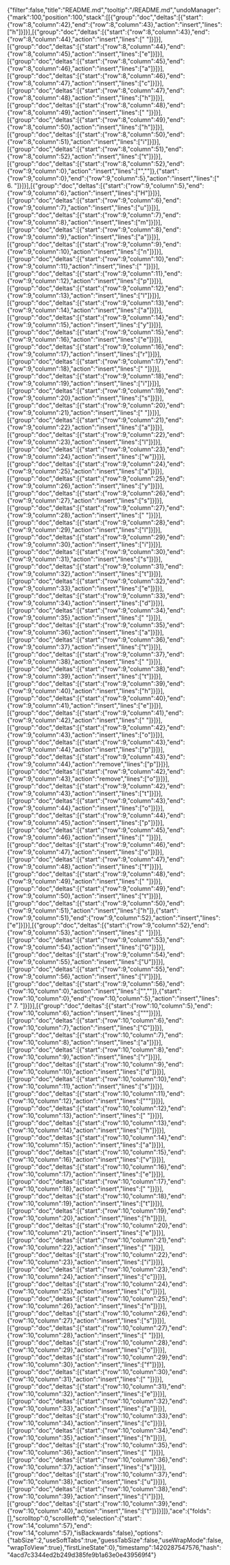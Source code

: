 {"filter":false,"title":"README.md","tooltip":"/README.md","undoManager":{"mark":100,"position":100,"stack":[[{"group":"doc","deltas":[{"start":{"row":8,"column":42},"end":{"row":8,"column":43},"action":"insert","lines":["h"]}]}],[{"group":"doc","deltas":[{"start":{"row":8,"column":43},"end":{"row":8,"column":44},"action":"insert","lines":[" "]}]}],[{"group":"doc","deltas":[{"start":{"row":8,"column":44},"end":{"row":8,"column":45},"action":"insert","lines":["e"]}]}],[{"group":"doc","deltas":[{"start":{"row":8,"column":45},"end":{"row":8,"column":46},"action":"insert","lines":["a"]}]}],[{"group":"doc","deltas":[{"start":{"row":8,"column":46},"end":{"row":8,"column":47},"action":"insert","lines":["c"]}]}],[{"group":"doc","deltas":[{"start":{"row":8,"column":47},"end":{"row":8,"column":48},"action":"insert","lines":["h"]}]}],[{"group":"doc","deltas":[{"start":{"row":8,"column":48},"end":{"row":8,"column":49},"action":"insert","lines":[" "]}]}],[{"group":"doc","deltas":[{"start":{"row":8,"column":49},"end":{"row":8,"column":50},"action":"insert","lines":["h"]}]}],[{"group":"doc","deltas":[{"start":{"row":8,"column":50},"end":{"row":8,"column":51},"action":"insert","lines":["i"]}]}],[{"group":"doc","deltas":[{"start":{"row":8,"column":51},"end":{"row":8,"column":52},"action":"insert","lines":["t"]}]}],[{"group":"doc","deltas":[{"start":{"row":8,"column":52},"end":{"row":9,"column":0},"action":"insert","lines":["",""]},{"start":{"row":9,"column":0},"end":{"row":9,"column":5},"action":"insert","lines":["  6. "]}]}],[{"group":"doc","deltas":[{"start":{"row":9,"column":5},"end":{"row":9,"column":6},"action":"insert","lines":["H"]}]}],[{"group":"doc","deltas":[{"start":{"row":9,"column":6},"end":{"row":9,"column":7},"action":"insert","lines":["u"]}]}],[{"group":"doc","deltas":[{"start":{"row":9,"column":7},"end":{"row":9,"column":8},"action":"insert","lines":["m"]}]}],[{"group":"doc","deltas":[{"start":{"row":9,"column":8},"end":{"row":9,"column":9},"action":"insert","lines":["a"]}]}],[{"group":"doc","deltas":[{"start":{"row":9,"column":9},"end":{"row":9,"column":10},"action":"insert","lines":["n"]}]}],[{"group":"doc","deltas":[{"start":{"row":9,"column":10},"end":{"row":9,"column":11},"action":"insert","lines":[" "]}]}],[{"group":"doc","deltas":[{"start":{"row":9,"column":11},"end":{"row":9,"column":12},"action":"insert","lines":["p"]}]}],[{"group":"doc","deltas":[{"start":{"row":9,"column":12},"end":{"row":9,"column":13},"action":"insert","lines":["l"]}]}],[{"group":"doc","deltas":[{"start":{"row":9,"column":13},"end":{"row":9,"column":14},"action":"insert","lines":["a"]}]}],[{"group":"doc","deltas":[{"start":{"row":9,"column":14},"end":{"row":9,"column":15},"action":"insert","lines":["y"]}]}],[{"group":"doc","deltas":[{"start":{"row":9,"column":15},"end":{"row":9,"column":16},"action":"insert","lines":["e"]}]}],[{"group":"doc","deltas":[{"start":{"row":9,"column":16},"end":{"row":9,"column":17},"action":"insert","lines":["r"]}]}],[{"group":"doc","deltas":[{"start":{"row":9,"column":17},"end":{"row":9,"column":18},"action":"insert","lines":[" "]}]}],[{"group":"doc","deltas":[{"start":{"row":9,"column":18},"end":{"row":9,"column":19},"action":"insert","lines":["i"]}]}],[{"group":"doc","deltas":[{"start":{"row":9,"column":19},"end":{"row":9,"column":20},"action":"insert","lines":["s"]}]}],[{"group":"doc","deltas":[{"start":{"row":9,"column":20},"end":{"row":9,"column":21},"action":"insert","lines":[" "]}]}],[{"group":"doc","deltas":[{"start":{"row":9,"column":21},"end":{"row":9,"column":22},"action":"insert","lines":["a"]}]}],[{"group":"doc","deltas":[{"start":{"row":9,"column":22},"end":{"row":9,"column":23},"action":"insert","lines":["l"]}]}],[{"group":"doc","deltas":[{"start":{"row":9,"column":23},"end":{"row":9,"column":24},"action":"insert","lines":["w"]}]}],[{"group":"doc","deltas":[{"start":{"row":9,"column":24},"end":{"row":9,"column":25},"action":"insert","lines":["a"]}]}],[{"group":"doc","deltas":[{"start":{"row":9,"column":25},"end":{"row":9,"column":26},"action":"insert","lines":["y"]}]}],[{"group":"doc","deltas":[{"start":{"row":9,"column":26},"end":{"row":9,"column":27},"action":"insert","lines":["s"]}]}],[{"group":"doc","deltas":[{"start":{"row":9,"column":27},"end":{"row":9,"column":28},"action":"insert","lines":[" "]}]}],[{"group":"doc","deltas":[{"start":{"row":9,"column":28},"end":{"row":9,"column":29},"action":"insert","lines":["l"]}]}],[{"group":"doc","deltas":[{"start":{"row":9,"column":29},"end":{"row":9,"column":30},"action":"insert","lines":["i"]}]}],[{"group":"doc","deltas":[{"start":{"row":9,"column":30},"end":{"row":9,"column":31},"action":"insert","lines":["s"]}]}],[{"group":"doc","deltas":[{"start":{"row":9,"column":31},"end":{"row":9,"column":32},"action":"insert","lines":["t"]}]}],[{"group":"doc","deltas":[{"start":{"row":9,"column":32},"end":{"row":9,"column":33},"action":"insert","lines":["e"]}]}],[{"group":"doc","deltas":[{"start":{"row":9,"column":33},"end":{"row":9,"column":34},"action":"insert","lines":["d"]}]}],[{"group":"doc","deltas":[{"start":{"row":9,"column":34},"end":{"row":9,"column":35},"action":"insert","lines":[" "]}]}],[{"group":"doc","deltas":[{"start":{"row":9,"column":35},"end":{"row":9,"column":36},"action":"insert","lines":["a"]}]}],[{"group":"doc","deltas":[{"start":{"row":9,"column":36},"end":{"row":9,"column":37},"action":"insert","lines":["t"]}]}],[{"group":"doc","deltas":[{"start":{"row":9,"column":37},"end":{"row":9,"column":38},"action":"insert","lines":[" "]}]}],[{"group":"doc","deltas":[{"start":{"row":9,"column":38},"end":{"row":9,"column":39},"action":"insert","lines":["t"]}]}],[{"group":"doc","deltas":[{"start":{"row":9,"column":39},"end":{"row":9,"column":40},"action":"insert","lines":["h"]}]}],[{"group":"doc","deltas":[{"start":{"row":9,"column":40},"end":{"row":9,"column":41},"action":"insert","lines":["e"]}]}],[{"group":"doc","deltas":[{"start":{"row":9,"column":41},"end":{"row":9,"column":42},"action":"insert","lines":[" "]}]}],[{"group":"doc","deltas":[{"start":{"row":9,"column":42},"end":{"row":9,"column":43},"action":"insert","lines":["o"]}]}],[{"group":"doc","deltas":[{"start":{"row":9,"column":43},"end":{"row":9,"column":44},"action":"insert","lines":["p"]}]}],[{"group":"doc","deltas":[{"start":{"row":9,"column":43},"end":{"row":9,"column":44},"action":"remove","lines":["p"]}]}],[{"group":"doc","deltas":[{"start":{"row":9,"column":42},"end":{"row":9,"column":43},"action":"remove","lines":["o"]}]}],[{"group":"doc","deltas":[{"start":{"row":9,"column":42},"end":{"row":9,"column":43},"action":"insert","lines":["t"]}]}],[{"group":"doc","deltas":[{"start":{"row":9,"column":43},"end":{"row":9,"column":44},"action":"insert","lines":["o"]}]}],[{"group":"doc","deltas":[{"start":{"row":9,"column":44},"end":{"row":9,"column":45},"action":"insert","lines":["p"]}]}],[{"group":"doc","deltas":[{"start":{"row":9,"column":45},"end":{"row":9,"column":46},"action":"insert","lines":[" "]}]}],[{"group":"doc","deltas":[{"start":{"row":9,"column":46},"end":{"row":9,"column":47},"action":"insert","lines":["o"]}]}],[{"group":"doc","deltas":[{"start":{"row":9,"column":47},"end":{"row":9,"column":48},"action":"insert","lines":["f"]}]}],[{"group":"doc","deltas":[{"start":{"row":9,"column":48},"end":{"row":9,"column":49},"action":"insert","lines":[" "]}]}],[{"group":"doc","deltas":[{"start":{"row":9,"column":49},"end":{"row":9,"column":50},"action":"insert","lines":["t"]}]}],[{"group":"doc","deltas":[{"start":{"row":9,"column":50},"end":{"row":9,"column":51},"action":"insert","lines":["h"]},{"start":{"row":9,"column":51},"end":{"row":9,"column":52},"action":"insert","lines":["e"]}]}],[{"group":"doc","deltas":[{"start":{"row":9,"column":52},"end":{"row":9,"column":53},"action":"insert","lines":[" "]}]}],[{"group":"doc","deltas":[{"start":{"row":9,"column":53},"end":{"row":9,"column":54},"action":"insert","lines":["G"]}]}],[{"group":"doc","deltas":[{"start":{"row":9,"column":54},"end":{"row":9,"column":55},"action":"insert","lines":["U"]}]}],[{"group":"doc","deltas":[{"start":{"row":9,"column":55},"end":{"row":9,"column":56},"action":"insert","lines":["I"]}]}],[{"group":"doc","deltas":[{"start":{"row":9,"column":56},"end":{"row":10,"column":0},"action":"insert","lines":["",""]},{"start":{"row":10,"column":0},"end":{"row":10,"column":5},"action":"insert","lines":["  7. "]}]}],[{"group":"doc","deltas":[{"start":{"row":10,"column":5},"end":{"row":10,"column":6},"action":"insert","lines":["\""]}]}],[{"group":"doc","deltas":[{"start":{"row":10,"column":6},"end":{"row":10,"column":7},"action":"insert","lines":["C"]}]}],[{"group":"doc","deltas":[{"start":{"row":10,"column":7},"end":{"row":10,"column":8},"action":"insert","lines":["a"]}]}],[{"group":"doc","deltas":[{"start":{"row":10,"column":8},"end":{"row":10,"column":9},"action":"insert","lines":["r"]}]}],[{"group":"doc","deltas":[{"start":{"row":10,"column":9},"end":{"row":10,"column":10},"action":"insert","lines":["d"]}]}],[{"group":"doc","deltas":[{"start":{"row":10,"column":10},"end":{"row":10,"column":11},"action":"insert","lines":["s"]}]}],[{"group":"doc","deltas":[{"start":{"row":10,"column":11},"end":{"row":10,"column":12},"action":"insert","lines":["\""]}]}],[{"group":"doc","deltas":[{"start":{"row":10,"column":12},"end":{"row":10,"column":13},"action":"insert","lines":[" "]}]}],[{"group":"doc","deltas":[{"start":{"row":10,"column":13},"end":{"row":10,"column":14},"action":"insert","lines":["h"]}]}],[{"group":"doc","deltas":[{"start":{"row":10,"column":14},"end":{"row":10,"column":15},"action":"insert","lines":["a"]}]}],[{"group":"doc","deltas":[{"start":{"row":10,"column":15},"end":{"row":10,"column":16},"action":"insert","lines":["v"]}]}],[{"group":"doc","deltas":[{"start":{"row":10,"column":16},"end":{"row":10,"column":17},"action":"insert","lines":["e"]}]}],[{"group":"doc","deltas":[{"start":{"row":10,"column":17},"end":{"row":10,"column":18},"action":"insert","lines":[" "]}]}],[{"group":"doc","deltas":[{"start":{"row":10,"column":18},"end":{"row":10,"column":19},"action":"insert","lines":["t"]}]}],[{"group":"doc","deltas":[{"start":{"row":10,"column":19},"end":{"row":10,"column":20},"action":"insert","lines":["h"]}]}],[{"group":"doc","deltas":[{"start":{"row":10,"column":20},"end":{"row":10,"column":21},"action":"insert","lines":["e"]}]}],[{"group":"doc","deltas":[{"start":{"row":10,"column":21},"end":{"row":10,"column":22},"action":"insert","lines":[" "]}]}],[{"group":"doc","deltas":[{"start":{"row":10,"column":22},"end":{"row":10,"column":23},"action":"insert","lines":["i"]}]}],[{"group":"doc","deltas":[{"start":{"row":10,"column":23},"end":{"row":10,"column":24},"action":"insert","lines":["c"]}]}],[{"group":"doc","deltas":[{"start":{"row":10,"column":24},"end":{"row":10,"column":25},"action":"insert","lines":["o"]}]}],[{"group":"doc","deltas":[{"start":{"row":10,"column":25},"end":{"row":10,"column":26},"action":"insert","lines":["n"]}]}],[{"group":"doc","deltas":[{"start":{"row":10,"column":26},"end":{"row":10,"column":27},"action":"insert","lines":["s"]}]}],[{"group":"doc","deltas":[{"start":{"row":10,"column":27},"end":{"row":10,"column":28},"action":"insert","lines":[" "]}]}],[{"group":"doc","deltas":[{"start":{"row":10,"column":28},"end":{"row":10,"column":29},"action":"insert","lines":["o"]}]}],[{"group":"doc","deltas":[{"start":{"row":10,"column":29},"end":{"row":10,"column":30},"action":"insert","lines":["f"]}]}],[{"group":"doc","deltas":[{"start":{"row":10,"column":30},"end":{"row":10,"column":31},"action":"insert","lines":[" "]}]}],[{"group":"doc","deltas":[{"start":{"row":10,"column":31},"end":{"row":10,"column":32},"action":"insert","lines":["e"]}]}],[{"group":"doc","deltas":[{"start":{"row":10,"column":32},"end":{"row":10,"column":33},"action":"insert","lines":["a"]}]}],[{"group":"doc","deltas":[{"start":{"row":10,"column":33},"end":{"row":10,"column":34},"action":"insert","lines":["c"]}]}],[{"group":"doc","deltas":[{"start":{"row":10,"column":34},"end":{"row":10,"column":35},"action":"insert","lines":["h"]}]}],[{"group":"doc","deltas":[{"start":{"row":10,"column":35},"end":{"row":10,"column":36},"action":"insert","lines":[" "]}]}],[{"group":"doc","deltas":[{"start":{"row":10,"column":36},"end":{"row":10,"column":37},"action":"insert","lines":["s"]}]}],[{"group":"doc","deltas":[{"start":{"row":10,"column":37},"end":{"row":10,"column":38},"action":"insert","lines":["u"]}]}],[{"group":"doc","deltas":[{"start":{"row":10,"column":38},"end":{"row":10,"column":39},"action":"insert","lines":["i"]}]}],[{"group":"doc","deltas":[{"start":{"row":10,"column":39},"end":{"row":10,"column":40},"action":"insert","lines":["t"]}]}]]},"ace":{"folds":[],"scrolltop":0,"scrollleft":0,"selection":{"start":{"row":14,"column":57},"end":{"row":14,"column":57},"isBackwards":false},"options":{"tabSize":2,"useSoftTabs":true,"guessTabSize":false,"useWrapMode":false,"wrapToView":true},"firstLineState":0},"timestamp":1420287547576,"hash":"4acd7c3344ed2b249d385fe9b1a63e0e439569f4"}